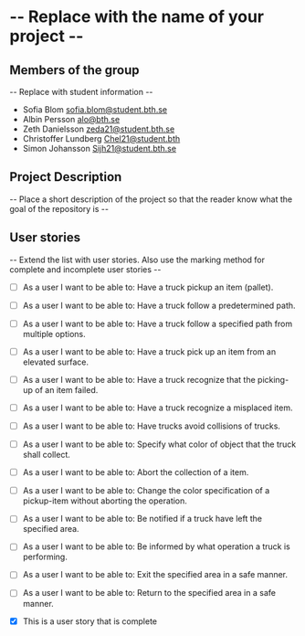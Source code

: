 # -- Replace with the name of your project --

## Members of the group
-- Replace with student information --
* Sofia Blom sofia.blom@student.bth.se
* Albin Persson alo@bth.se
* Zeth Danielsson zeda21@student.bth.se
* Christoffer Lundberg Chel21@student.bth
* Simon Johansson Sijh21@student.bth.se

## Project Description
-- Place a short description of the project so that the reader know what the goal of the repository is --

## User stories
-- Extend the list with user stories. Also use the marking method for complete and incomplete user stories --

- [ ] As a user I want to be able to: Have a truck pickup an item (pallet).
- [ ] As a user I want to be able to: Have a truck follow a predetermined path. 
- [ ] As a user I want to be able to: Have a truck follow a specified path from multiple options. 
- [ ] As a user I want to be able to: Have a truck pick up an item from an elevated surface. 
- [ ] As a user I want to be able to: Have a truck recognize that the picking-up of an item failed. 
- [ ] As a user I want to be able to: Have a truck recognize a misplaced item. 
- [ ] As a user I want to be able to: Have trucks avoid collisions of trucks. 
- [ ] As a user I want to be able to: Specify what color of object that the truck shall collect. 
- [ ] As a user I want to be able to: Abort the collection of a item. 
- [ ] As a user I want to be able to: Change the color specification of a pickup-item without aborting the operation. 
- [ ] As a user I want to be able to: Be notified if a truck have left the specified area. 
- [ ] As a user I want to be able to: Be informed by what operation a truck is performing. 
- [ ] As a user I want to be able to: Exit the specified area in a safe manner.
- [ ] As a user I want to be able to: Return to the specified area in a safe manner. 

- [X] This is a user story that is complete